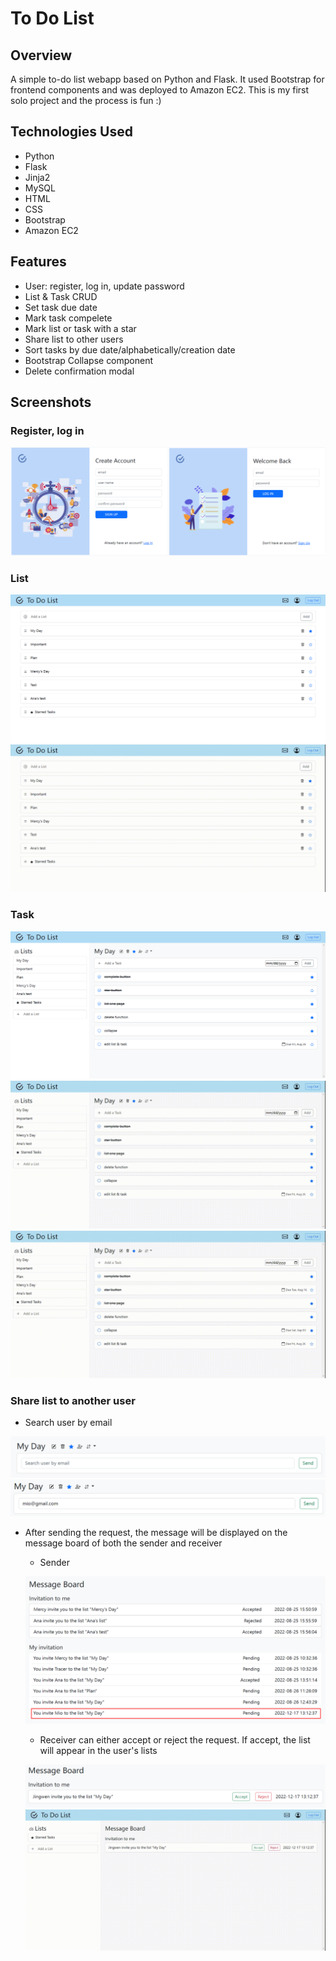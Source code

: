# To Do List
## Overview
A simple to-do list webapp based on Python and Flask. It used Bootstrap for frontend components and was deployed to Amazon EC2. This is my first solo project and the process is fun :)


## Technologies Used
* Python
* Flask
* Jinja2
* MySQL
* HTML
* CSS
* Bootstrap
* Amazon EC2

## Features
* User: register, log in, update password
* List & Task CRUD
* Set task due date
* Mark task compelete
* Mark list or task with a star
* Share list to other users
* Sort tasks by due date/alphabetically/creation date
* Bootstrap Collapse component
* Delete confirmation modal

## Screenshots
### Register, log in

![regis_login](/screenshots/register_login.jpeg)

### List

![list](/screenshots/list.png)
![list_crud](/screenshots/list_crud.gif)

### Task

![list](/screenshots/task.png)
![list](/screenshots/task_crud.gif)
![sort](/screenshots/sort.gif)

### Share list to another user

* Search user by email

![sort](/screenshots/share1.png)
![sort](/screenshots/share2.png)
* After sending the request, the message will be displayed on the message board of both the sender and receiver
    * Sender
    
    ![sort](/screenshots/share3.png)
    * Receiver can either accept or reject the request. If accept, the list will appear in the user's lists
    
    ![sort](/screenshots/share4.png)
    ![sort](/screenshots/share4.gif)
